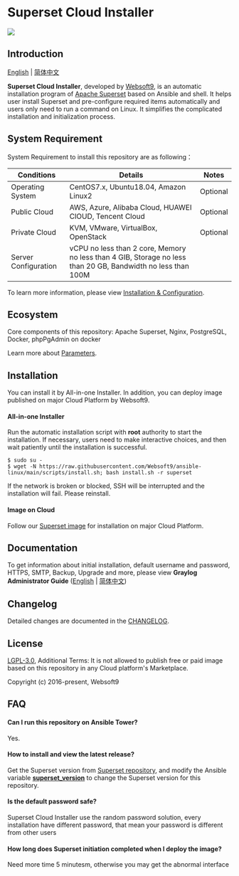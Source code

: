 # Superset Cloud Installer

![](https://libs.websoft9.com/common/websott9-cloud-installer.png) 

## Introduction

[English](/README.md) | [简体中文](/README_zh.md)  

**Superset Cloud Installer**, developed by [Websoft9](https://www.websoft9.com), is an automatic installation program of [Apache Superset](https://superset.apache.org/) based on Ansible and shell. It helps user install Superset and pre-configure required items automatically and users only need to run a command on Linux. It simplifies the complicated installation and initialization process.  

## System Requirement

System Requirement to install this repository are as following：

| Conditions       | Details                               | Notes                |
| -------------- | ----------------------------------- | -------------------- |
| Operating System   | CentOS7.x, Ubuntu18.04, Amazon Linux2 | Optional                 |
| Public Cloud     | AWS, Azure, Alibaba Cloud, HUAWEI ClOUD, Tencent Cloud    | Optional                 |
| Private Cloud     | KVM, VMware, VirtualBox, OpenStack    | Optional                 |
| Server Configuration | vCPU no less than 2 core, Memory no less than 4 GIB, Storage no less than 20 GB, Bandwidth no less than 100M ||

To learn more information, please view [Installation & Configuration](https://superset.apache.org/installation.html).

## Ecosystem

Core components of this repository: Apache Superset, Nginx, PostgreSQL, Docker, phpPgAdmin on docker

Learn more about [Parameters](/docs/stack-components.md).

## Installation

You can install it by All-in-one Installer. In addition, you can deploy image published on major Cloud Platform by Websoft9.

#### All-in-one Installer

Run the automatic installation script with **root** authority to start the installation. If necessary, users need to make interactive choices, and then wait patiently until the installation is successful.

```
$ sudo su -
$ wget -N https://raw.githubusercontent.com/Websoft9/ansible-linux/main/scripts/install.sh; bash install.sh -r superset
```

If the network is broken or blocked, SSH will be interrupted and the installation will fail. Please reinstall.

#### Image on Cloud 

Follow our [Superset image](https://apps.websoft9.com/superset) for installation on major Cloud Platform.

## Documentation

To get information about initial installation, default username and password, HTTPS, SMTP, Backup, Upgrade and more, please view **Graylog Administrator Guide** ([English](https://support.websoft9.com/docs/superset) | [简体中文](https://support.websoft9.com/docs/superset/zh))

## Changelog

Detailed changes are documented in the [CHANGELOG](/CHANGELOG.md).

## License

[LGPL-3.0](/License.md), Additional Terms: It is not allowed to publish free or paid image based on this repository in any Cloud platform's Marketplace.

Copyright (c) 2016-present, Websoft9

## FAQ

#### Can I run this repository on Ansible Tower? 

Yes.

#### How to install and view the latest release?

Get the Superset version from [Superset repository](https://github.com/apache/incubator-superset/releases), and modify the Ansible variable **[superset_version](/roles/ansible/superset/defaults/main.yml)** to change the Superset version for this repository. 

#### Is the default password safe?

Superset Cloud Installer use the random password solution, every installation have different password, that mean your password is different from other users

#### How long does Superset initiation completed when I deploy the image?

Need more time 5 minutesm, otherwise you may get the abnormal interface
